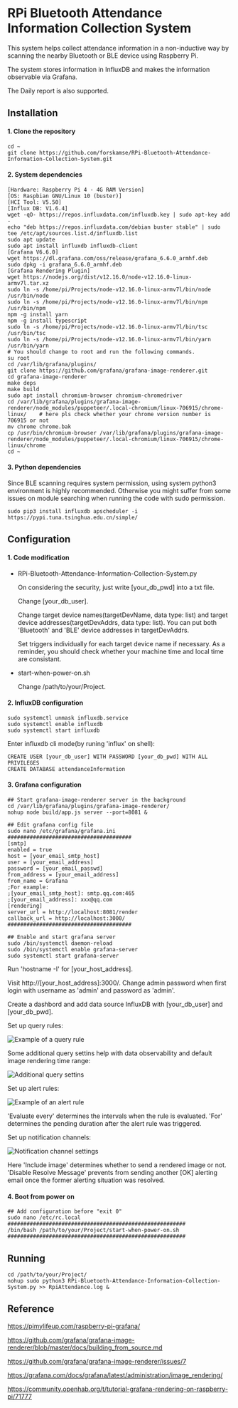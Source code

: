 # RPi Bluetooth Attendance Information Collection System

This system helps collect attendance information in a non-inductive way by scanning the nearby Bluetooth or BLE device using Raspberry Pi.

The system stores information in InfluxDB and makes the information observable via Grafana.

The Daily report is also supported.


## Installation


#### 1. Clone the repository
```
cd ~
git clone https://github.com/forskamse/RPi-Bluetooth-Attendance-Information-Collection-System.git
```
#### 2. System dependencies
```
[Hardware: Raspberry Pi 4 - 4G RAM Version]
[OS: Raspbian GNU/Linux 10 (buster)]
[HCI Tool: V5.50]
[Influx DB: V1.6.4]
wget -qO- https://repos.influxdata.com/influxdb.key | sudo apt-key add -
echo "deb https://repos.influxdata.com/debian buster stable" | sudo tee /etc/apt/sources.list.d/influxdb.list
sudo apt update
sudo apt install influxdb influxdb-client
[Grafana V6.6.0]
wget https://dl.grafana.com/oss/release/grafana_6.6.0_armhf.deb
sudo dpkg -i grafana_6.6.0_armhf.deb
[Grafana Rendering Plugin]
wget https://nodejs.org/dist/v12.16.0/node-v12.16.0-linux-armv7l.tar.xz
sudo ln -s /home/pi/Projects/node-v12.16.0-linux-armv7l/bin/node /usr/bin/node
sudo ln -s /home/pi/Projects/node-v12.16.0-linux-armv7l/bin/npm /usr/bin/npm
npm -g install yarn
npm -g install typescript
sudo ln -s /home/pi/Projects/node-v12.16.0-linux-armv7l/bin/tsc /usr/bin/tsc
sudo ln -s /home/pi/Projects/node-v12.16.0-linux-armv7l/bin/yarn /usr/bin/yarn
# You should change to root and run the following commands.
su root
cd /var/lib/grafana/plugins/
git clone https://github.com/grafana/grafana-image-renderer.git
cd grafana-image-renderer
make deps
make build
sudo apt install chromium-browser chromium-chromedriver
cd /var/lib/grafana/plugins/grafana-image-renderer/node_modules/puppeteer/.local-chromium/linux-706915/chrome-linux/    # here pls check whether your chrome version number is 706915 or not
mv chrome chrome.bak
cp /usr/bin/chromium-browser /var/lib/grafana/plugins/grafana-image-renderer/node_modules/puppeteer/.local-chromium/linux-706915/chrome-linux/chrome
cd ~
```

#### 3. Python dependencies
Since BLE scanning requires system permission, using system python3 environment is highly recommended. Otherwise you might suffer from some issues on module searching when running the code with sudo permission.
```
sudo pip3 install influxdb apscheduler -i https://pypi.tuna.tsinghua.edu.cn/simple/
```

## Configuration

#### 1. Code modification
- RPi-Bluetooth-Attendance-Information-Collection-System.py

    On considering the security, just write [your_db_pwd] into a txt file.

    Change [your_db_user]. 

    Change target device names(targetDevName, data type: list) and target device addresses(targetDevAddrs, data type: list). You can put both 'Bluetooth' and 'BLE' device addresses in targetDevAddrs.

    Set triggers individually for each target device name if necessary. As a reminder, you should check whether your machine time and local time are consistant.

- start-when-power-on.sh

    Change /path/to/your/Project.


#### 2. InfluxDB configuration
```
sudo systemctl unmask influxdb.service
sudo systemctl enable influxdb
sudo systemctl start influxdb
```
Enter influxdb cli mode(by runing 'influx' on shell):
```
CREATE USER [your_db_user] WITH PASSWORD [your_db_pwd] WITH ALL PRIVILEGES
CREATE DATABASE attendanceInformation
```

#### 3. Grafana configuration

```
## Start grafana-image-renderer server in the background
cd /var/lib/grafana/plugins/grafana-image-renderer/
nohup node build/app.js server --port=8081 &
```

```
## Edit grafana config file
sudo nano /etc/grafana/grafana.ini
#######################################
[smtp]
enabled = true
host = [your_email_smtp_host]
user = [your_email_address]
password = [your_email_passwd]
from_address = [your_email_address]
from_name = Grafana
;For example: 
;[your_email_smtp_host]: smtp.qq.com:465
;[your_email_address]: xxx@qq.com
[rendering]
server_url = http://localhost:8081/render
callback_url = http://localhost:3000/
#######################################
```

```
## Enable and start grafana server
sudo /bin/systemctl daemon-reload
sudo /bin/systemctl enable grafana-server
sudo systemctl start grafana-server
```
Run 'hostname -I' for [your_host_address].

Visit http://[your_host_address]:3000/.
Change admin password when first login with username as 'admin' and password as 'admin'.

Create a dashbord and add data source InfluxDB with [your_db_user] and [your_db_pwd].

Set up query rules:

![Example of a query rule](imgs/example_of_query_rule.png)

Some additional query settins help with data observability and default image rendering time range:

![Additional query settins](imgs/queries_settings.png)

Set up alert rules:

![Example of an alert rule](imgs/example_of_alert_rule.png)

'Evaluate every' determines the intervals when the rule is evaluated. 'For' determines the pending duration after the alert rule was triggered.

Set up notification channels:

![Notification channel settings](imgs/notification_channel_settings.png)

Here 'Include image' determines whether to send a rendered image or not. 'Disable Resolve Message' prevents from sending another [OK] alerting email once the former alerting situation was resolved.

#### 4. Boot from power on
```
## Add configuration before "exit 0"
sudo nano /etc/rc.local
########################################################
/bin/bash /path/to/your/Project/start-when-power-on.sh
########################################################
```

## Running
```
cd /path/to/your/Project/
nohup sudo python3 RPi-Bluetooth-Attendance-Information-Collection-System.py >> RpiAttendance.log &
```

## Reference
https://pimylifeup.com/raspberry-pi-grafana/

https://github.com/grafana/grafana-image-renderer/blob/master/docs/building_from_source.md

https://github.com/grafana/grafana-image-renderer/issues/7

https://grafana.com/docs/grafana/latest/administration/image_rendering/

https://community.openhab.org/t/tutorial-grafana-rendering-on-raspberry-pi/71777
